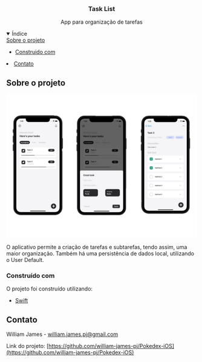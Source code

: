 <br />
<p align="center">

  <h3 align="center">Task List</h3>

  <p align="center">
    App para organização de tarefas
  </p>
</p>

<details open="open">
  <summary>Índice</summary>
      <a href="#sobre-o-projeto">Sobre o projeto</a>
      <ul>
        <li><a href="#construido-com">Construido com</a></li>
      </ul>
    </li>
    <li><a href="#contato">Contato</a></li>
  </ol>
</details>

## Sobre o projeto

![screenshot](.github/cover.jpg)

O aplicativo permite a criação de tarefas e subtarefas, tendo assim, uma maior organização. Também há uma persistência de dados local, utilizando o User Default.

### Construído com

O projeto foi construído utilizando:

- [Swift](https://www.swift.org/)

## Contato

William James - william.james.pj@gmail.com

Link do projeto: [https://github.com/william-james-pj/Pokedex-iOS](https://github.com/william-james-pj/Pokedex-iOS)
